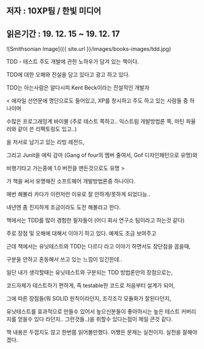 ## 저자 : 10XP팀  / 한빛 미디어

## 읽은기간 : 19. 12. 15  ~ 19. 12. 17

![Smithsonian Image]({{ site.url }}/images/books-images/tdd.jpg)

TDD - 테스트 주도 개발에 관한 노하우가 담겨 있는 책이다.

TDD에 대한 오해와 진실을 담고 있다고 광고 하고 있다.

TDD는 아는사람은 알다시피 Kent Beck이라는 전설적인 개발자

< 애자일 선언문에 명단으로도 들어있고, XP를 창시하고 주도 하고 있는 사람들 중 하나이며

수많은 프로그래밍계 바이블 (주로 테스트 쪽하고.. 익스트림 개발방법론 쪽, 마틴 파울러와 같이 쓴 리팩토링도 있고..)

을 저서로 남기고 있는 리빙 레전드,

그리고 Junit을 에릭 감마 (Gang of four의 멤버 줄여서, Gof 디자인패턴으로 유명)와

비행기타고 가는중에 1.0 버전을 맨든것으로도 유명 >

가 책을 써서 유명해진 소프트웨어 개발방법론중 하나이다.

매번 해볼라 카다가 이런저런 이유로 잘 안하게/못하게 되었다능..

내년엔 좀 진지하게 조금이라도 도전 해볼라고 한다.

책에서는 TDD를 많이 경험한 필자들이 (어디 회사 연구소 팀이라고 하는것 같다)

주로 장점 및 오해에 대해서 이야기 하고 있다. 예제도 조금 보여주고

근데 책에서는 유닛테스트와 TDD는 다르다 라고 이야기 하면서도 장단점을 꼽을때,

구분을 안하고 혼동해서 쓰고 있는 느낌이 있긴한데..

일단 내가 생각할때는 유닛테스트와 구분되는 TDD 방법론만의 장점으로는,

코드자체가 테스트하기 편하게, 즉 testable한 코드로 처음부터 설계가 되어,

그에 따른 장점들(뭐 SOLID 원칙이라던지, 조각조각 모듈화가 잘된다던지,

유닛테스트를 효과적으로 만들수 있어서 높으신분들이 좋아하시는 높은 테스트 커버리지를 얻을수 있다 라던지.. 그런것들..)을 취할수 있다는점이 제일 큰것 같다.

책 내용은 두껍지도 않고 한번쯤 읽어볼만했다. 어쨌든 문제는 실천이지. 실천을 잘해야 겠다.
